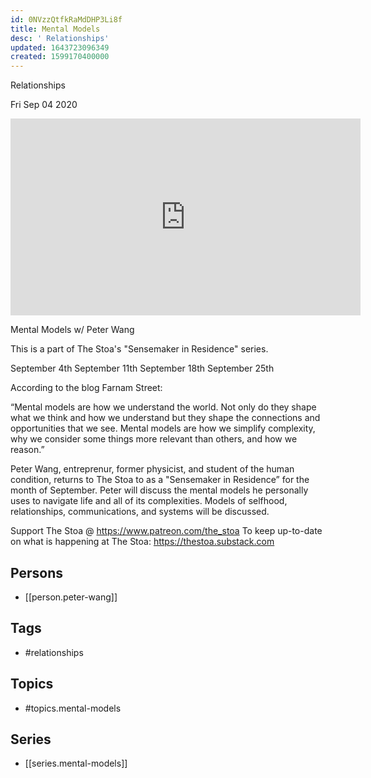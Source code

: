 ```yaml
---
id: 0NVzzQtfkRaMdDHP3Li8f
title: Mental Models
desc: ' Relationships'
updated: 1643723096349
created: 1599170400000
---
```



 Relationships

Fri Sep 04 2020

<iframe width="560" height="315" src="https://www.youtube.com/embed/CmnGREc5L9U" title="Mental Models: Relationships w/ Peter Wang. September 11th, 2020" frameborder="0" allow="accelerometer; autoplay; clipboard-write; encrypted-media; gyroscope; picture-in-picture" allowfullscreen ></iframe>

Mental Models w/ Peter Wang

This is a part of The Stoa's "Sensemaker in Residence" series. 

September 4th
September 11th
September 18th
September 25th

According to the blog Farnam Street:

“Mental models are how we understand the world. Not only do they shape what we think and how we understand but they shape the connections and opportunities that we see. Mental models are how we simplify complexity, why we consider some things more relevant than others, and how we reason.”

Peter Wang, entreprenur, former physicist, and student of the human condition, returns to The Stoa to as a "Sensemaker in Residence” for the month of September. Peter will discuss the mental models he personally uses to navigate life and all of its complexities. Models of selfhood, relationships, communications, and systems will be discussed.

Support The Stoa @ https://www.patreon.com/the_stoa
To keep up-to-date on what is happening at The Stoa: https://thestoa.substack.com

## Persons

- [[person.peter-wang]]

## Tags

- #relationships

## Topics

- #topics.mental-models

## Series

- [[series.mental-models]]

